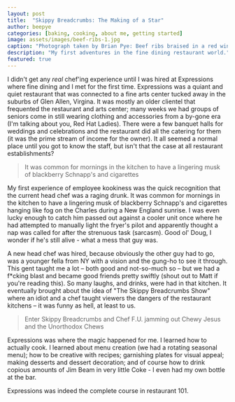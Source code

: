 ```yaml
---
layout: post
title:  "Skippy Breadcrumbs: The Making of a Star"
author: beepye
categories: [baking, cooking, about me, getting started]
image: assets/images/beef-ribs-1.jpg
caption: "Photograph taken by Brian Pye: Beef ribs braised in a red wine sauce accompanied with roasted carrots and potatoes covered in a demi glace"
description: "My first adventures in the fine dining restaurant world."
featured: true
---
```


I didn't get any _real_ chef'ing experience until I was hired at Expressions where fine dining and I met for the first time. Expressions was a quiant and quiet restaurant that was connected to a fine arts center tucked away in the suburbs of Glen Allen, Virgina. It was mostly an older clientel that frequented the restaurant and arts center; many weeks we had groups of seniors come in still wearing clothing and accessories from a by-gone era (I'm talking about you, Red Hat Ladies). There were a few banquet halls for weddings and celebrations and the restaurant did all the catering for them (it was the prime stream of income for the owner). It all seemed a normal place until you got to know the staff, but isn't that the case at all restaurant establishments?

> It was common for mornings in the kitchen to have a lingering musk of blackberry Schnapp's and cigarettes

My first experience of employee kookiness was the quick recognition that the current head chef was a raging drunk. It was common for mornings in the kitchen to have a lingering musk of blackberry Schnapp's and cigarettes hanging like fog on the Charles during a New England sunrise. I was even lucky enough to catch him passed out against a cooler unit once where he had attempted to manually light the fryer's pilot and apparently thought a nap was called for after the strenuous task (sarcasm). Good ol' Doug, I wonder if he's still alive - what a mess that guy was.

A new head chef was hired, because obviously the other guy had to go, was a younger fella from NY with a vision and the gung-ho to see it through. This gent taught me a lot – both good and not-so-much so – but we had a f*cking blast and became good friends pretty swiftly (shout out to Matt if you're reading this). So many laughs, and drinks, were had in that kitchen. It eventually brought about the idea of "The Skippy Breadcrumbs Show" where an idiot and a chef taught viewers the dangers of the restaurant kitchens – it was funny as hell, at least to us.

> Enter Skippy Breadcrumbs and Chef F.U. jamming out Chewy Jesus and the Unorthodox Chews

Expressions was where the magic happened for me. I learned how to actually cook. I learned about menu creation (we had a rotating seasonal menu); how to be creative with recipes; garnishing plates for visual appeal; making desserts and dessert decoration; and of course how to drink copious amounts of Jim Beam in very little Coke - I even had my own bottle at the bar.

Expressions was indeed the complete course in restaurant 101.